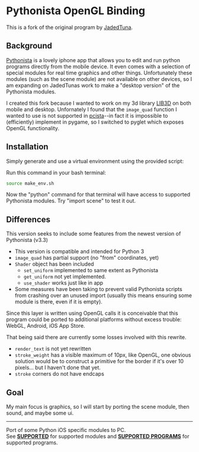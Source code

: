 Pythonista OpenGL Binding
==========================

This is a fork of the original program by [JadedTuna](https://github.com/JadedTuna/pcista).

## Background

[Pythonista](http://omz-software.com/pythonista/) is a lovely iphone app that allows you to edit and run python programs directly from the mobile device. It even comes with a selection of special modules for real time graphics and other things. Unfortunately these modules (such as the scene module) are not available on other devices, so I am expanding on JadedTunas work to make a "desktop version" of the Pythonista modules.

I created this fork because I wanted to work on my 3d library [LIB3D](https://github.com/SamyBencherif/LIB3D) on both mobile and desktop. Unfornately I found that the `image_quad` function I wanted to use is not supported in [pcista]((https://github.com/JadedTuna/pcista))--in fact it is impossible to (efficiently) implement in pygame, so I switched to pyglet which exposes OpenGL functionality.

## Installation

Simply generate and use a virtual environment using the provided script:

Run this command in your bash terminal:
```bash
source make_env.sh
```

Now the "python" command for that terminal will have access to supported Pythonista modules.
Try "import scene" to test it out.

## Differences

This version seeks to include some features from the newest version of Pythonista (v3.3)

* This version is compatible and intended for Python 3
* `image_quad` has partial support (no "from" coordinates, yet)
* `Shader` object has been included
    * `set_uniform` implemented to same extent as Pythonista
    * `get_uniform` not yet implemented.
    * `use_shader` works just like in app
* Some measures have been taking to prevent valid Pythonista scripts from crashing over an unused import (usually this means ensuring some module is there, even if it is empty).

Since this layer is written using OpenGL calls it is conceivable that this program could be ported to additional platforms without excess trouble: WebGL, Android, iOS App Store.

That being said there are currently some losses involved with this rewrite. 

* `render_text` is not yet rewritten
* `stroke_weight` has a visible maximum of 10px, like OpenGL, one obvious solution would be to construct a primitive for the border if it's over 10 pixels... but I haven't done that yet.
* `stroke` corners do not have endcaps

## Goal

My main focus is graphics, so I will start by porting the scene module, then sound, and maybe some ui.

---

Port of some Python iOS specific modules to PC.<br>
See **[SUPPORTED][]** for supported modules and **[SUPPORTED PROGRAMS][]** for supported programs.

[SUPPORTED]: https://github.com/Vik2015/pcista/blob/master/SUPPORTED.md
[SUPPORTED PROGRAMS]: https://github.com/Vik2015/pcista/blob/master/SUPPORTED_PROGRAMS.md
